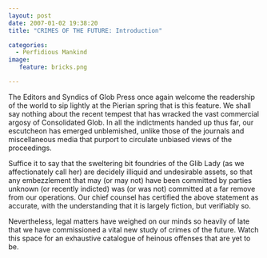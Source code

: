 ```yaml
---
layout: post
date: 2007-01-02 19:38:20
title: "CRIMES OF THE FUTURE: Introduction"

categories:
  - Perfidious Mankind
image: 
   feature: bricks.png

---
```


The Editors and Syndics of Glob Press once again welcome the readership of the world to sip lightly at the Pierian spring that is this feature. We shall say nothing about the recent tempest that has wracked the vast commercial argosy of Consolidated Glob. In all the indictments handed up thus far, our escutcheon has emerged unblemished, unlike those of the journals and miscellaneous media that purport to circulate unbiased views of the proceedings. 

Suffice it to say that the sweltering bit foundries of the Glib Lady (as we affectionately call her) are decidely illiquid and undesirable assets, so that any embezzlement that may (or may not) have been committed by parties unknown (or recently indicted) was (or was not) committed at a far remove from our operations. Our chief counsel has certified the above statement as accurate, with the understanding that it is largely fiction, but verifiably so.

Nevertheless, legal matters have weighed on our minds so heavily of late that we have commissioned a vital new study of crimes of the future. Watch this space for an exhaustive catalogue of heinous offenses that are yet to be.
